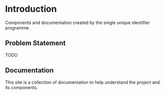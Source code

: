 # Introduction

Components and documentation created by the single unique identifier programme.

## Problem Statement

TODO

## Documentation

This site is a collection of documentation to help understand the project and its components.